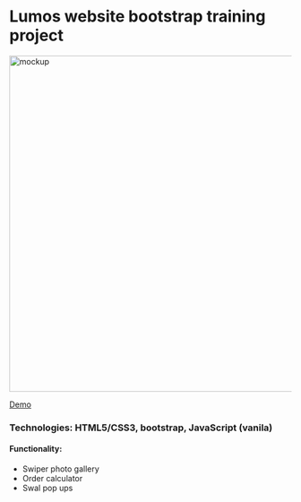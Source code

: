 # Lumos website bootstrap training project

<img src="https://cdn.glitch.global/b796fac7-8be1-47ea-bf80-36d588d7054b/mock5.png?v=1706743590159" alt="mockup" width="600px">

[Demo](https://bootstrap-proj3-lumos-darla.glitch.me/)

<h3>Technologies: HTML5/CSS3, bootstrap, JavaScript (vanila)</h3>

<h4>Functionality:</h4>
 <ul> 
  <li> Swiper photo gallery</li>
  <li> Order calculator</li>
  <li> Swal pop ups</li>
 </ul>
